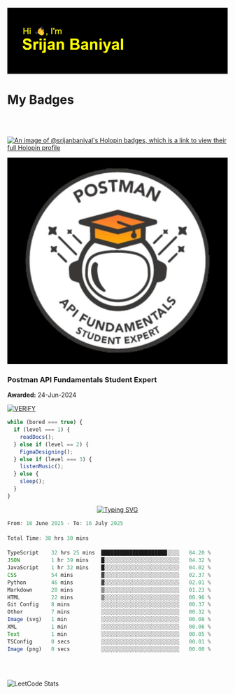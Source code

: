 ![Header](./header.png)

# My Badges

<Br />
<Br />

[![An image of @srijanbaniyal's Holopin badges, which is a link to view their full Holopin profile](https://holopin.me/srijanbaniyal)](https://holopin.io/@srijanbaniyal)

[![Postman API Fundamentals Student Expert](/Postman.jpeg)](https://api.badgr.io/public/assertions/r9BLLy0oTfKJBbkGuDI1zA)

### Postman API Fundamentals Student Expert

**Awarded:** 24-Jun-2024

[![VERIFY](https://img.shields.io/badge/VERIFY-blue)](https://badgecheck.io?url=https%3A%2F%2Fapi.badgr.io%2Fpublic%2Fassertions%2Fr9BLLy0oTfKJBbkGuDI1zA)

```javascript
while (bored === true) {
  if (level === 1) {
    readDocs();
  } else if (level == 2) {
    FigmaDesigning();
  } else if (level === 3) {
    listenMusic();
  } else {
    sleep();
  }
}
```

<p align="center">
  <a href="https://git.io/typing-svg"><img src="https://readme-typing-svg.demolab.com?font=Tilt+Prism&size=30&pause=1000&color=0FF75B&center=true&vCenter=true&width=800&height=80&lines=Time+spent+on+various+Programming+languages" alt="Typing SVG" /></a>
</p>

<!--START_SECTION:waka-->

```TypeScript
From: 16 June 2025 - To: 16 July 2025

Total Time: 38 hrs 30 mins

TypeScript    32 hrs 25 mins  █████████████████████░░░░   84.20 %
JSON          1 hr 39 mins    █░░░░░░░░░░░░░░░░░░░░░░░░   04.32 %
JavaScript    1 hr 32 mins    █░░░░░░░░░░░░░░░░░░░░░░░░   04.02 %
CSS           54 mins         ▓░░░░░░░░░░░░░░░░░░░░░░░░   02.37 %
Python        46 mins         ▓░░░░░░░░░░░░░░░░░░░░░░░░   02.01 %
Markdown      28 mins         ▒░░░░░░░░░░░░░░░░░░░░░░░░   01.23 %
HTML          22 mins         ▒░░░░░░░░░░░░░░░░░░░░░░░░   00.96 %
Git Config    8 mins          ░░░░░░░░░░░░░░░░░░░░░░░░░   00.37 %
Other         7 mins          ░░░░░░░░░░░░░░░░░░░░░░░░░   00.32 %
Image (svg)   1 min           ░░░░░░░░░░░░░░░░░░░░░░░░░   00.08 %
XML           1 min           ░░░░░░░░░░░░░░░░░░░░░░░░░   00.06 %
Text          1 min           ░░░░░░░░░░░░░░░░░░░░░░░░░   00.05 %
TSConfig      0 secs          ░░░░░░░░░░░░░░░░░░░░░░░░░   00.01 %
Image (png)   0 secs          ░░░░░░░░░░░░░░░░░░░░░░░░░   00.00 %
```

<!--END_SECTION:waka-->

<Br />
<Br />

![LeetCode Stats](https://leetcard.jacoblin.cool/Srijan-Baniyal?theme=dark&font=Rasa&ext=contest)
